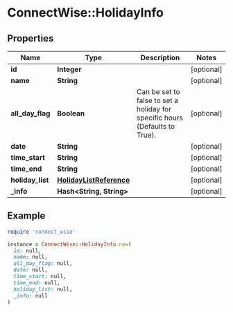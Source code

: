 # ConnectWise::HolidayInfo

## Properties

| Name | Type | Description | Notes |
| ---- | ---- | ----------- | ----- |
| **id** | **Integer** |  | [optional] |
| **name** | **String** |  | [optional] |
| **all_day_flag** | **Boolean** | Can be set to false to set a holiday for specific hours (Defaults to True). | [optional] |
| **date** | **String** |  | [optional] |
| **time_start** | **String** |  | [optional] |
| **time_end** | **String** |  | [optional] |
| **holiday_list** | [**HolidayListReference**](HolidayListReference.md) |  | [optional] |
| **_info** | **Hash&lt;String, String&gt;** |  | [optional] |

## Example

```ruby
require 'connect_wise'

instance = ConnectWise::HolidayInfo.new(
  id: null,
  name: null,
  all_day_flag: null,
  date: null,
  time_start: null,
  time_end: null,
  holiday_list: null,
  _info: null
)
```

